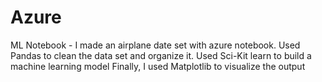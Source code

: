 # Azure

  ML Notebook -
I made an airplane date set with azure notebook. 
 Used Pandas to clean the data set and organize it.
 Used Sci-Kit learn to build a machine learning model
 Finally, I used Matplotlib to visualize the output
